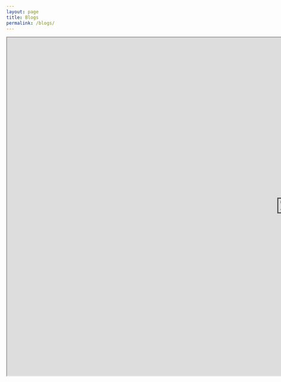 ```yaml
---
layout: page
title: Blogs
permalink: /blogs/
---
```


<iframe
  src="https://tomslmgtfy.com/"
  style="width:300%; height:900px;"
></iframe>